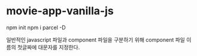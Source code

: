 # movie-app-vanilla-js

npm init
npm i parcel -D

일반적인 javascript 파일과 component 파일을 구분하기 위해 component 파일 이름의 첫글짜에 대문자를 지정한다.
